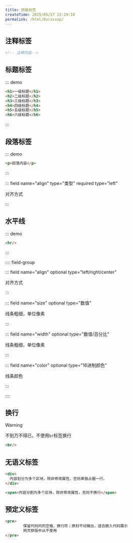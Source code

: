```yaml
---
title: 排版标签
createTime: 2025/05/27 22:19:10
permalink: /html/0vcxxxxp/
---
```


## 注释标签

```html
<!-- 注释内容-->
```

## 标题标签

::: demo

```html
<h1>一级标题</h1>
<h2>二级标题</h2>
<h3>三级标题</h3>
<h4>四级标题</h4>
<h5>五级标题</h5>
<h6>六级标题</h6>
```

:::

## 段落标签

::: demo

```html
<p>段落内容</p>
```

:::

::: field name="align" type="类型" required type="left" 

对齐方式

:::

## 水平线

::: demo

````html
<hr/>
````

:::

:::: field-group

::: field name="align"  optional type="left/right/center" 

对齐方式

:::

::: field name="size"  optional type="数值" 

线条粗细，单位像素

:::

::: field name="width"  optional type="数值/百分比" 

线条粗细，单位像素

:::

::: field name="color"  optional type="16进制颜色" 

线条颜色

:::

::::

## 换行

> [!warning]
>
> 不到万不得已，不使用`br`标签换行

```html
<br/>
```

## 无语义标签

```html
<div>
  内容划分为多个区块，除非修改属性，否则单独占据一行，
</div>

<span>内容分割为多个区块，除非修改属性，否则不换行</span>
```

## 预定义标签

```html
<pre>
		保留代码内的空格、换行符；原封不动输出，适合嵌入代码展示
		网页排版中从不使用
</pre>
```

